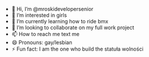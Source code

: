 - 👋 Hi, I’m @mroskidevelopersenior
- 👀 I’m interested in girls
- 🌱 I’m currently learning how to ride bmx
- 💞️ I’m looking to collaborate on my full work project
- 📫 How to reach me text me
- 😄 Pronouns: gay/lesbian
- ⚡ Fun fact: I am the one who build the statuła wolności

<!---
mroskidevelopersenior/mroskidevelopersenior is a ✨ special ✨ repository because its `README.md` (this file) appears on your GitHub profile.
You can click the Preview link to take a look at your changes.
--->
